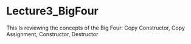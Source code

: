 # Lecture3_BigFour
This Is reviewing the concepts of the Big Four: Copy Constructor, Copy Assignment, Constructor, Destructor
